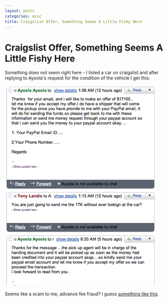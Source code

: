 ```yaml
---
layout: posts
categories: misc
title: Craigslist Offer, Something Seems A Little Fishy Here
---
```


Craigslist Offer, Something Seems A Little Fishy Here
===

Something does not seem right here - I listed a car on craigslist and after replying to Ayoola's request 
for the condition of the vehicle I get this:

![craiglist scam](/image/craigslist_scam.png)

Seems like a scam to me, advance fee fraud? I guess [something like this](http://www.swapmeetdave.com/Scam/).
